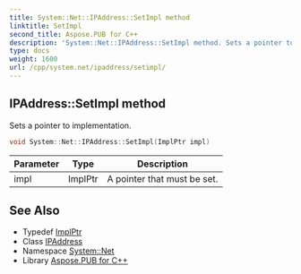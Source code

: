 ```yaml
---
title: System::Net::IPAddress::SetImpl method
linktitle: SetImpl
second_title: Aspose.PUB for C++
description: 'System::Net::IPAddress::SetImpl method. Sets a pointer to implementation in C++.'
type: docs
weight: 1600
url: /cpp/system.net/ipaddress/setimpl/
---
```

## IPAddress::SetImpl method


Sets a pointer to implementation.

```cpp
void System::Net::IPAddress::SetImpl(ImplPtr impl)
```


| Parameter | Type | Description |
| --- | --- | --- |
| impl | ImplPtr | A pointer that must be set. |

## See Also

* Typedef [ImplPtr](../implptr/)
* Class [IPAddress](../)
* Namespace [System::Net](../../)
* Library [Aspose.PUB for C++](../../../)
